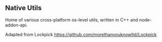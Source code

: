 ## Native Utils

Home of various cross-platform os-level utils, written in C++ and node-addon-api.

Adapted from Lockpick
https://github.com/morethanyouknowltd/Lockpick
